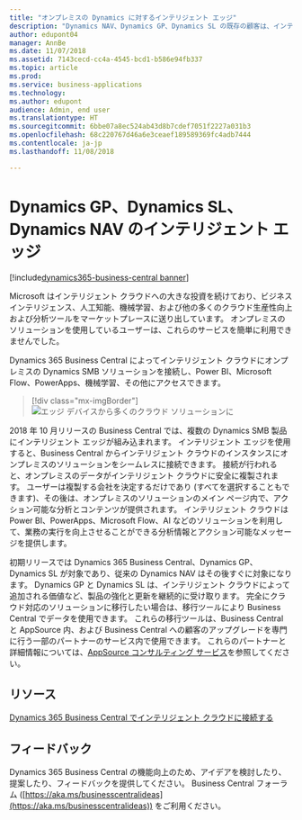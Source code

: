 ```yaml
---
title: "オンプレミスの Dynamics に対するインテリジェント エッジ"
description: "Dynamics NAV、Dynamics GP、Dynamics SL の既存の顧客は、インテリジェント エッジによってクラウド アクセスに対するサポートを取得します。"
author: edupont04
manager: AnnBe
ms.date: 11/07/2018
ms.assetid: 7143cecd-cc4a-4545-bcd1-b586e94fb337
ms.topic: article
ms.prod: 
ms.service: business-applications
ms.technology: 
ms.author: edupont
audience: Admin, end user
ms.translationtype: HT
ms.sourcegitcommit: 6bbe07a8ec524ab43d8b7cdef7051f2227a031b3
ms.openlocfilehash: 68c220767d46a6e3ceaef189589369fc4adb7444
ms.contentlocale: ja-jp
ms.lasthandoff: 11/08/2018

---
```

# <a name="intelligent-edge-for-dynamics-gp-dynamics-sl-and-dynamics-nav"></a>Dynamics GP、Dynamics SL、Dynamics NAV のインテリジェント エッジ

[!include[dynamics365-business-central banner](../includes/dynamics365-business-central.md)]

Microsoft はインテリジェント クラウドへの大きな投資を続けており、ビジネス インテリジェンス、人工知能、機械学習、および他の多くのクラウド生産性向上および分析ツールをマーケットプレースに送り出しています。 オンプレミスのソリューションを使用しているユーザーは、これらのサービスを簡単に利用できませんでした。  

Dynamics 365 Business Central によってインテリジェント クラウドにオンプレミスの Dynamics SMB ソリューションを接続し、Power BI、Microsoft Flow、PowerApps、機械学習、その他にアクセスできます。  

> [!div class="mx-imgBorder"]
> ![エッジ デバイスから多くのクラウド ソリューションに](media/impact-dynamics-gp-dynamics-sl-customers-1.png "エッジ デバイスから多くのクラウド ソリューションに")  

2018 年 10 月リリースの Business Central では、複数の Dynamics SMB 製品にインテリジェント エッジが組み込まれます。 インテリジェント エッジを使用すると、Business Central からインテリジェント クラウドのインスタンスにオンプレミスのソリューションをシームレスに接続できます。 接続が行われると、オンプレミスのデータがインテリジェント クラウドに安全に複製されます。 ユーザーは複製する会社を決定するだけであり (すべてを選択することもできます)、その後は、オンプレミスのソリューションのメイン ページ内で、アクション可能な分析とコンテンツが提供されます。 インテリジェント クラウドは Power BI、PowerApps、Microsoft Flow、AI などのソリューションを利用して、業務の実行を向上させることができる分析情報とアクション可能なメッセージを提供します。  

初期リリースでは Dynamics 365 Business Central、Dynamics GP、Dynamics SL が対象であり、従来の Dynamics NAV はその後すぐに対象になります。 Dynamics GP と Dynamics SL は、インテリジェント クラウドによって追加される価値など、製品の強化と更新を継続的に受け取ります。 完全にクラウド対応のソリューションに移行したい場合は、移行ツールにより Business Central でデータを使用できます。 これらの移行ツールは、Business Central と AppSource 内、および Business Central への顧客のアップグレードを専門に行う一部のパートナーのサービス内で使用できます。 これらのパートナーと詳細情報については、[AppSource コンサルティング サービス](https://appsource.microsoft.com/marketplace/consulting-services?product=dynamics-365%3Bdynamics-365-business-central&page=1)を参照してください。  

## <a name="resources"></a>リソース
[Dynamics 365 Business Central でインテリジェント クラウドに接続する](https://docs.microsoft.com/dynamics365/business-central/dev-itpro/administration/about-intelligent-edge)

## <a name="tell-us-what-you-think"></a>フィードバック
Dynamics 365 Business Central の機能向上のため、アイデアを検討したり、提案したり、フィードバックを提供してください。 Business Central フォーラム ([https://aka.ms/businesscentralideas](https://aka.ms/businesscentralideas)) をご利用ください。

